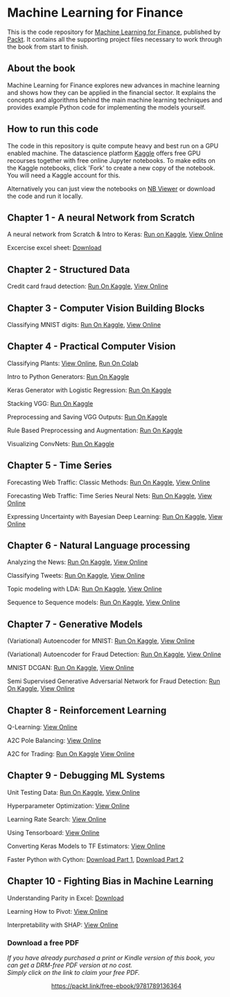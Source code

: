 # Machine Learning for Finance
This is the code repository for [Machine Learning for Finance](https://www.packtpub.com/big-data-and-business-intelligence/machine-learning-finance), published by [Packt](https://www.packtpub.com/?utm_source=github). It contains all the supporting project files necessary to work through the book from start to finish.

## About the book
Machine Learning for Finance explores new advances in machine learning and shows how they can be applied in the financial sector. It explains the concepts and algorithms behind the main machine learning techniques and provides example Python code for implementing the models yourself.

## How to run this code 
The code in this repository is quite compute heavy and best run on a GPU enabled machine. The datascience platform [Kaggle](http://kaggle.com/) offers free GPU recourses together with free online Jupyter notebooks. To make edits on the Kaggle notebooks, click 'Fork' to create a new copy of the notebook. You will need a Kaggle account for this.

Alternatively you can just view the notebooks on [NB Viewer](http://nbviewer.jupyter.org/github/PacktPublishing/Machine-Learning-for-Finance/tree/master/) or download the code and run it locally.

## Chapter 1 - A neural Network from Scratch
A neural network from Scratch & Intro to Keras: [Run on Kaggle](https://www.kaggle.com/jannesklaas/machine-learning-for-finance-chapter-1-code), [View Online](http://nbviewer.jupyter.org/github/PacktPublishing/Machine-Learning-for-Finance/blob/master/1%20A%20neural%20network%20from%20scratch%20%26%20Intro%20to%20Keras.ipynb)

Excercise excel sheet: [Download](https://github.com/PacktPublishing/Machine-Learning-for-Finance/blob/master/1%20Excel%20Exercise.xlsx)

## Chapter 2 - Structured Data

Credit card fraud detection: [Run On Kaggle](https://www.kaggle.com/jannesklaas/structured-data-code), [View Online](http://nbviewer.jupyter.org/github/PacktPublishing/Machine-Learning-for-Finance/blob/master/2%20structured%20data.ipynb)

## Chapter 3 - Computer Vision Building Blocks
Classifying MNIST digits: [Run On Kaggle](https://www.kaggle.com/jannesklaas/classifying-mnist-digits), [View Online](http://nbviewer.jupyter.org/github/PacktPublishing/Machine-Learning-for-Finance/blob/master/3.1%20MNIST.ipynb)

## Chapter 4 - Practical Computer Vision
Classifying Plants: [View Online](http://nbviewer.jupyter.org/github/PacktPublishing/Machine-Learning-for-Finance/blob/master/3.2%20Plant%20Classification.ipynb), [Run On Colab](https://colab.research.google.com/drive/1fwO5ETB7HsYRHb8k5mU9oU3JtyBGOcML)

Intro to Python Generators: [Run On Kaggle](https://www.kaggle.com/jannesklaas/intro-to-python-generators)

Keras Generator with Logistic Regression: [Run On Kaggle](https://www.kaggle.com/jannesklaas/keras-generator-with-logistic-regression)

Stacking VGG: [Run On Kaggle](https://www.kaggle.com/jannesklaas/stacking-vgg)

Preprocessing and Saving VGG Outputs: [Run On Kaggle](https://www.kaggle.com/jannesklaas/preprocessing-saving-vgg-outputs)

Rule Based Preprocessing and Augmentation: [Run On Kaggle](https://www.kaggle.com/jannesklaas/rule-based-pre-processing-augmentation)

Visualizing ConvNets: [Run On Kaggle](https://www.kaggle.com/jannesklaas/visualizing-convnets)

## Chapter 5 - Time Series 
Forecasting Web Traffic: Classic Methods: [Run On Kaggle](https://www.kaggle.com/jannesklaas/time-series-eda), [View Online](http://nbviewer.jupyter.org/github/PacktPublishing/Machine-Learning-for-Finance/blob/master/4.1%20EDA%20%26%20Classic%20methods.ipynb)

Forecasting Web Traffic: Time Series Neural Nets: [Run On Kaggle](https://www.kaggle.com/jannesklaas/nns-on-time-series), [View Online](http://nbviewer.jupyter.org/github/PacktPublishing/Machine-Learning-for-Finance/blob/master/4.2%20NN%20on%20time%20series.ipynb)

Expressing Uncertainty with Bayesian Deep Learning: [Run On Kaggle](https://www.kaggle.com/jannesklaas/bayesian), [View Online](http://nbviewer.jupyter.org/github/PacktPublishing/Machine-Learning-for-Finance/blob/master/4.3%20Bayesian%20Deep%20Learning.ipynb)

## Chapter 6 - Natural Language processing
Analyzing the News: [Run On Kaggle](https://www.kaggle.com/jannesklaas/analyzing-the-news), [View Online](http://nbviewer.jupyter.org/github/PacktPublishing/Machine-Learning-for-Finance/blob/master/5.1%20Analyzing%20the%20news.ipynb)

Classifying Tweets: [Run On Kaggle](https://www.kaggle.com/jannesklaas/nlp-disasters), [View Online](http://nbviewer.jupyter.org/github/PacktPublishing/Machine-Learning-for-Finance/blob/master/5.2%20Classifying%20Tweets.ipynb)

Topic modeling with LDA: [Run On Kaggle](https://www.kaggle.com/jannesklaas/topic-modeling-with-lda), [View Online](http://nbviewer.jupyter.org/github/PacktPublishing/Machine-Learning-for-Finance/blob/master/5.3%20Topic%20Modeling.ipynb)

Sequence to Sequence models: [Run On Kaggle](https://www.kaggle.com/jannesklaas/a-simple-seq2seq-translator), [View Online](http://nbviewer.jupyter.org/github/PacktPublishing/Machine-Learning-for-Finance/blob/master/5.4%20Translation.ipynb)

## Chapter 7 - Generative Models 
(Variational) Autoencoder for MNIST: [Run On Kaggle](https://www.kaggle.com/jannesklaas/mnist-autoencoder-vae), [View Online](http://nbviewer.jupyter.org/github/PacktPublishing/Machine-Learning-for-Finance/blob/master/6.1%20MNIST%20examples.ipynb)

(Variational) Autoencoder for Fraud Detection: [Run On Kaggle](https://www.kaggle.com/jannesklaas/credit-vae), [View Online](http://nbviewer.jupyter.org/github/PacktPublishing/Machine-Learning-for-Finance/blob/master/6.2%20Fraud%20examples.ipynb)

MNIST DCGAN: [Run On Kaggle](https://www.kaggle.com/jannesklaas/mnist-gan), [View Online](http://nbviewer.jupyter.org/github/PacktPublishing/Machine-Learning-for-Finance/blob/master/6.3%20MNIST%20DCGAN.ipynb)

Semi Supervised Generative Adversarial Network for Fraud Detection: [Run On Kaggle](https://www.kaggle.com/jannesklaas/semi-supervised-gan-for-fraud-detection), [View Online](http://nbviewer.jupyter.org/github/PacktPublishing/Machine-Learning-for-Finance/blob/master/6.4%20SGAN.ipynb)

## Chapter 8 - Reinforcement Learning 
Q-Learning: [View Online](http://nbviewer.jupyter.org/github/PacktPublishing/Machine-Learning-for-Finance/blob/master/7.1%20Q-Learning.ipynb)

A2C Pole Balancing: [View Online](http://nbviewer.jupyter.org/github/PacktPublishing/Machine-Learning-for-Finance/blob/master/7.1%20Q-Learning.ipynb)

A2C for Trading: [Run On Kaggle](https://www.kaggle.com/jannesklaas/a2c-stock-trading) [View Online](http://nbviewer.jupyter.org/github/PacktPublishing/Machine-Learning-for-Finance/blob/master/7.3%20A2C%20Trading.ipynb)

## Chapter 9 - Debugging ML Systems
Unit Testing Data: [Run On Kaggle](https://www.kaggle.com/jannesklaas/marbles-test), [View Online](http://nbviewer.jupyter.org/github/PacktPublishing/Machine-Learning-for-Finance/blob/master/8.1%20Unit%20Testing%20Data.ipynb)

Hyperparameter Optimization: [View Online](http://nbviewer.jupyter.org/github/PacktPublishing/Machine-Learning-for-Finance/blob/master/8.2%20Hyperopt.ipynb)

Learning Rate Search: [View Online](http://nbviewer.jupyter.org/github/PacktPublishing/Machine-Learning-for-Finance/blob/master/8.4%20LR_Search.ipynb)

Using Tensorboard: [View Online](http://nbviewer.jupyter.org/github/PacktPublishing/Machine-Learning-for-Finance/blob/master/8.5%20Tensorboard.ipynb)

Converting Keras Models to TF Estimators: [View Online](http://nbviewer.jupyter.org/github/PacktPublishing/Machine-Learning-for-Finance/blob/master/8.6%20TF%20Estimator.ipynb)

Faster Python with Cython: [Download Part 1](https://github.com/PacktPublishing/Machine-Learning-for-Finance/blob/master/cython_fib_8_7.pyx), [Download Part 2](https://github.com/PacktPublishing/Machine-Learning-for-Finance/blob/master/8_7_cython_setup.py)

## Chapter 10 - Fighting Bias in Machine Learning 

Understanding Parity in Excel: [Download](https://github.com/PacktPublishing/Machine-Learning-for-Finance/blob/master/9.1_parity.xlsx)

Learning How to Pivot: [View Online](http://nbviewer.jupyter.org/github/PacktPublishing/Machine-Learning-for-Finance/blob/master/9.2_Learning_to_be_fair.ipynb)

Interpretability with SHAP: [View Online](http://nbviewer.jupyter.org/github/PacktPublishing/Machine-Learning-for-Finance/blob/master/9.3_SHAP.ipynb)
### Download a free PDF

 <i>If you have already purchased a print or Kindle version of this book, you can get a DRM-free PDF version at no cost.<br>Simply click on the link to claim your free PDF.</i>
<p align="center"> <a href="https://packt.link/free-ebook/9781789136364">https://packt.link/free-ebook/9781789136364 </a> </p>